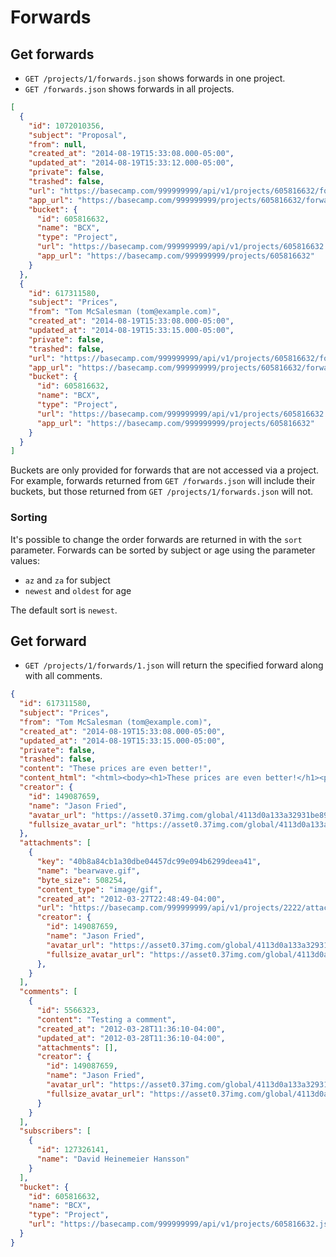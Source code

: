 Forwards
========

Get forwards
-------------

* `GET /projects/1/forwards.json` shows forwards in one project.
* `GET /forwards.json` shows forwards in all projects.

```json
[
  {
    "id": 1072010356,
    "subject": "Proposal",
    "from": null,
    "created_at": "2014-08-19T15:33:08.000-05:00",
    "updated_at": "2014-08-19T15:33:12.000-05:00",
    "private": false,
    "trashed": false,
    "url": "https://basecamp.com/999999999/api/v1/projects/605816632/forwards/1072010356.json",
    "app_url": "https://basecamp.com/999999999/projects/605816632/forwards/1072010356",
    "bucket": {
      "id": 605816632,
      "name": "BCX",
      "type": "Project",
      "url": "https://basecamp.com/999999999/api/v1/projects/605816632.json",
      "app_url": "https://basecamp.com/999999999/projects/605816632"
    }
  },
  {
    "id": 617311580,
    "subject": "Prices",
    "from": "Tom McSalesman (tom@example.com)",
    "created_at": "2014-08-19T15:33:08.000-05:00",
    "updated_at": "2014-08-19T15:33:15.000-05:00",
    "private": false,
    "trashed": false,
    "url": "https://basecamp.com/999999999/api/v1/projects/605816632/forwards/617311580.json",
    "app_url": "https://basecamp.com/999999999/projects/605816632/forwards/617311580",
    "bucket": {
      "id": 605816632,
      "name": "BCX",
      "type": "Project",
      "url": "https://basecamp.com/999999999/api/v1/projects/605816632.json",
      "app_url": "https://basecamp.com/999999999/projects/605816632"
    }
  }
]
```

Buckets are only provided for forwards that are not accessed via a project. For example, forwards returned from `GET /forwards.json` will include their buckets,
but those returned from `GET /projects/1/forwards.json` will not.

### Sorting

It's possible to change the order forwards are returned in with the `sort`
parameter. Forwards can be sorted by subject or age using the parameter values:

* `az` and `za` for subject
* `newest` and `oldest` for age

The default sort is `newest`.


Get forward
------------

* `GET /projects/1/forwards/1.json` will return the specified forward along with all comments.

```json
{
  "id": 617311580,
  "subject": "Prices",
  "from": "Tom McSalesman (tom@example.com)",
  "created_at": "2014-08-19T15:33:08.000-05:00",
  "updated_at": "2014-08-19T15:33:15.000-05:00",
  "private": false,
  "trashed": false,
  "content": "These prices are even better!",
  "content_html": "<html><body><h1>These prices are even better!</h1><p><a href=\"https://basecamp.com\">Check out Basecamp!</a></p></body></html>",
  "creator": {
    "id": 149087659,
    "name": "Jason Fried",
    "avatar_url": "https://asset0.37img.com/global/4113d0a133a32931be8934e70b2ea21efeff72c1/avatar.96.gif?r=3",
    "fullsize_avatar_url": "https://asset0.37img.com/global/4113d0a133a32931be8934e70b2ea21efeff72c1/original.gif?r=3"
  },
  "attachments": [
    {
      "key": "40b8a84cb1a30dbe04457dc99e094b6299deea41",
      "name": "bearwave.gif",
      "byte_size": 508254,
      "content_type": "image/gif",
      "created_at": "2012-03-27T22:48:49-04:00",
      "url": "https://basecamp.com/999999999/api/v1/projects/2222/attachments/3333/40b8a84cb1a30dbe04457dc99e094b6299deea41/original/bearwave.gif",
      "creator": {
        "id": 149087659,
        "name": "Jason Fried",
        "avatar_url": "https://asset0.37img.com/global/4113d0a133a32931be8934e70b2ea21efeff72c1/avatar.96.gif?r=3",
        "fullsize_avatar_url": "https://asset0.37img.com/global/4113d0a133a32931be8934e70b2ea21efeff72c1/original.gif?r=3"
      },
    }
  ],
  "comments": [
    {
      "id": 5566323,
      "content": "Testing a comment",
      "created_at": "2012-03-28T11:36:10-04:00",
      "updated_at": "2012-03-28T11:36:10-04:00",
      "attachments": [],
      "creator": {
        "id": 149087659,
        "name": "Jason Fried",
        "avatar_url": "https://asset0.37img.com/global/4113d0a133a32931be8934e70b2ea21efeff72c1/avatar.96.gif?r=3",
        "fullsize_avatar_url": "https://asset0.37img.com/global/4113d0a133a32931be8934e70b2ea21efeff72c1/original.gif?r=3"
      }
    }
  ],
  "subscribers": [
    {
      "id": 127326141,
      "name": "David Heinemeier Hansson"
    }
  ],
  "bucket": {
    "id": 605816632,
    "name": "BCX",
    "type": "Project",
    "url": "https://basecamp.com/999999999/api/v1/projects/605816632.json"
  }
}
```
